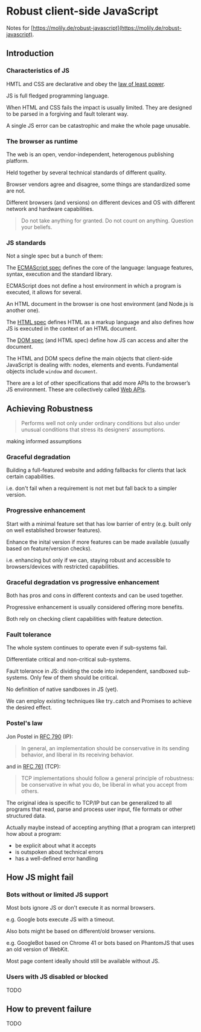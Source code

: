 # Robust client-side JavaScript

Notes for [https://molily.de/robust-javascript](https://molily.de/robust-javascript).

## Introduction

### Characteristics of JS

HMTL and CSS are declarative and obey the [law of least power](https://www.w3.org/2001/tag/doc/leastPower.html).

JS is full fledged programming language.

When HTML and CSS fails the impact is usually limited. They are designed to be parsed in a forgiving and fault tolerant way.

A single JS error can be catastrophic and make the whole page unusable.

### The browser as runtime

The web is an open, vendor-independent, heterogenous publishing platform.

Held together by several technical standards of different quality.

Browser vendors agree and disagree, some things are standardized some are not.

Different browsers (and versions) on different devices and OS with different network and hardware capabilities.

> Do not take anything for granted. Do not count on anything. Question your beliefs.

### JS standards

Not a single spec but a bunch of them:

The [ECMAScript spec](https://www.ecma-international.org/publications/standards/Ecma-262.htm) defines the core of the language: language features, syntax, execution and the standard library.

ECMAScript does not define a host environment in which a program is executed, it allows for several.

An HTML document in the browser is one host environment (and Node.js is another one).

The [HTML spec](https://www.w3.org/TR/html5/) defines HTML as a markup language and also defines how JS is executed in the context of an HTML document.

The [DOM spec](https://dom.spec.whatwg.org/) (and HTML spec) define how JS can access and alter the document.

The HTML and DOM specs define the main objects that client-side JavaScript is dealing with: nodes, elements and events. Fundamental objects include `window` and `document`.

There are a lot of other specifications that add more APIs to the browser’s JS environment. These are collectively called [Web APIs](https://developer.mozilla.org/en-US/docs/Web/API).

## Achieving Robustness

> Performs well not only under ordinary conditions but also under unusual conditions that stress its designers’ assumptions.

making informed assumptions

### Graceful degradation

Building a full-featured website and adding fallbacks for clients that lack certain capabilities.

i.e. don't fail when a requirement is not met but fall back to a simpler version.

### Progressive enhancement

Start with a minimal feature set that has low barrier of entry (e.g. built only on well established browser features).

Enhance the inital version if more features can be made available (usually based on feature/version checks).

i.e. enhancing but only if we can, staying robust and accessible to browsers/devices with restricted capabilities.

### Graceful degradation vs progressive enhancement

Both has pros and cons in different contexts and can be used together.

Progressive enhancement is usually considered offering more benefits.

Both rely on checking client capabilities with feature detection.

### Fault tolerance

The whole system continues to operate even if sub-systems fail.

Differentiate critical and non-critical sub-systems.

Fault tolerance in JS: dividing the code into independent, sandboxed sub-systems. Only few of them should be critical.

No definition of native sandboxes in JS (yet).

We can employ existing techniques like try..catch and Promises to achieve the desired effect.

### Postel's law

Jon Postel in [RFC 790](https://tools.ietf.org/html/rfc760) (IP):

> In general, an implementation should be conservative in its sending behavior, and liberal in its receiving behavior.

and in [RFC 761](https://tools.ietf.org/html/rfc761) (TCP):

> TCP implementations should follow a general principle of robustness: be conservative in what you do, be liberal in what you accept from others.

The original idea is specific to TCP/IP but can be generalized to all programs that read, parse and process user input, file formats or other structured data.

Actually maybe instead of accepting anything (that a program can interpret) how about a program:

* be explicit about what it accepts
* is outspoken about technical errors
* has a well-defined error handling

## How JS might fail

### Bots without or limited JS support

Most bots ignore JS or don't execute it as normal browsers.

e.g. Google bots execute JS with a timeout.

Also bots might be based on different/old browser versions.

e.g. GoogleBot based on Chrome 41 or bots based on PhantomJS that uses an old version of WebKit.

Most page content ideally should still be available without JS.

### Users with JS disabled or blocked

TODO

## How to prevent failure

TODO